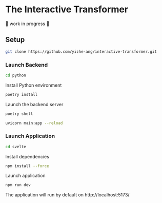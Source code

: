 # The Interactive Transformer

🚧 work in progress 🚧

## Setup
```bash
git clone https://github.com/yizhe-ang/interactive-transformer.git
```

### Launch Backend
```bash
cd python
```
Install Python environment

```bash
poetry install
```

Launch the backend server

```bash
poetry shell

uvicorn main:app --reload
```

### Launch Application
```bash
cd svelte
```
Install dependencies

```bash
npm install --force
```

Launch application
```bash
npm run dev
```

The application will run by default on http://localhost:5173/
